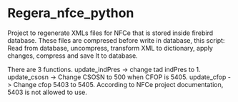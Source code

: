 # Regera_nfce_python


Project to regenerate XMLs files for NFCe that is stored inside firebird database.
These files are compresed before write in database, this script:
Read from database, uncompress, transform XML to dictionary, apply changes, compress and save It to database.

There are 3 functions.
update_indPres  -> change tad indPres to 1.
update_csosn -> Change CSOSN to 500 when CFOP is 5405.
update_cfop -> Change cfop 5403 to 5405. According to NFCe project documentation, 5403 is not allowed to use.
